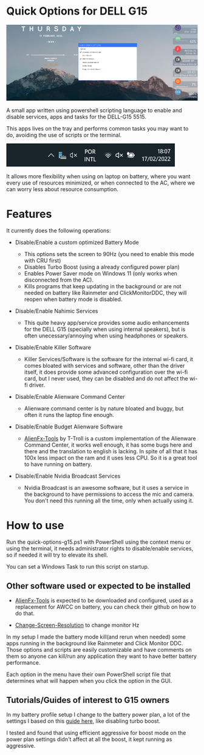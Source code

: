 # Quick Options for DELL G15

![quick-options](./quick-options.png)

A small app written using powershell scripting language to enable and disable services, apps and tasks for the DELL-G15 5515.

This apps lives on the tray and performs common tasks you may want to do, avoiding the use of scripts or the terminal.

![quick-options](./taskbar.png)

It allows more flexibility when using on laptop on battery, where you want every use of resources minimized, or when connected to the AC, where we can worry less about resource consumption.

# Features

It currently does the following operations:

- Disable/Enable a custom optimized Battery Mode
    - This options sets the screen to 90Hz (you need to enable this mode with CRU first)
    - Disables Turbo Boost (using a already configured power plan)
    - Enables Power Saver mode on Windows 11 (only works when disconnected from the AC).
    - Kills programs that keep updating in the background or are not needed on battery like Rainmeter and ClickMonitorDDC, they will reopen when battery mode is disabled.

- Disable/Enable Nahimic Services
    - This quite heavy app/service provides some audio enhancements for the DELL G15 (specially when using internal speakers), but is often unecessary/annoying when using headphones or speakers.

- Disable/Enable Killer Software
    - Killer Services/Software is the software for the internal wi-fi card, it comes bloated with services and software, other than the driver itself, it does provide some advanced configuration over the wi-fi card, but I never used, they can be disabled and do not affect the wi-fi driver. 

- Disable/Enable Alienware Command Center
    - Alienware command center is by nature bloated and buggy, but often it runs the laptop fine enough.

- Disable/Enable Budget Alienware Software
    - [AlienFx-Tools](https://github.com/T-Troll/alienfx-tools) by T-Troll is a custom implementation of the Alienware Command Center, it works well enough, it has some bugs here and there and the translation to english is lacking. In spite of all that it has 100x less impact on the ram and it uses less CPU. So it is a great tool to have running on battery.

- Disable/Enable Nvidia Broadcast Services
    - Nvidia Broadcast is an awesome software, but it uses a service in the background to have permissions to access the mic and camera. You don't need this running all the time, only when actually using it.  

# How to use
Run the quick-options-g15.ps1 with PowerShell using the context menu or using the terminal, it needs administrator rights to disable/enable services, so if needed it will try to elevate its shell.

You can set a Windows Task to run this script on startup.

## Other software used or expected to be installed

- [AlienFx-Tools](https://github.com/T-Troll/alienfx-tools) is expected to be downloaded and configured, used as a replacement for AWCC on battery, you can check their github on how to do that.

- [Change-Screen-Resolution](https://tools..at/change-screen-resolution/) to change monitor Hz

In my setup I made the battery mode kill(and rerun when needed) some apps running in the background like Rainmeter and Click Monitor DDC. Those options and scripts are easily customizable and have comments on them so anyone can kill/run any application they want to have better battery performance.

Each option in the menu have their own PowerShell script file that determines what will happen when you click the option in the GUI. 

## Tutorials/Guides of interest to G15 owners 

In my battery profile setup I change to the battery power plan, a lot of the settings I based on this [guide here](https://www.reddit.com/r/AcerNitro/comments/rfwjah/how_i_achieved_12_hours_battery_lifeguide/), like disabling turbo boost.

I tested and found that using efficient aggressive for boost mode on the power plan settings didn't affect at all the boost, it kept running as aggressive. 

